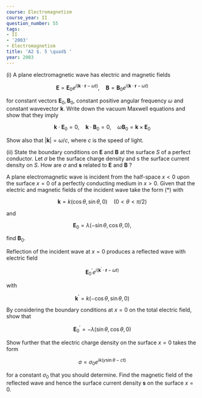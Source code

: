 ```yaml
---
course: Electromagnetism
course_year: II
question_number: 55
tags:
- II
- '2003'
- Electromagnetism
title: 'A2 $. 5 \quad$ '
year: 2003
---
```



(i) A plane electromagnetic wave has electric and magnetic fields

$$\mathbf{E}=\mathbf{E}_{0} e^{i(\mathbf{k} \cdot \mathbf{r}-\omega t)}, \quad \mathbf{B}=\mathbf{B}_{0} e^{i(\mathbf{k} \cdot \mathbf{r}-\omega t)}$$

for constant vectors $\mathbf{E}_{0}, \mathbf{B}_{0}$, constant positive angular frequency $\omega$ and constant wavevector $\mathbf{k}$. Write down the vacuum Maxwell equations and show that they imply

$$\mathbf{k} \cdot \mathbf{E}_{0}=0, \quad \mathbf{k} \cdot \mathbf{B}_{0}=0, \quad \omega \mathbf{B}_{0}=\mathbf{k} \times \mathbf{E}_{0}$$

Show also that $|\mathbf{k}|=\omega / c$, where $c$ is the speed of light.

(ii) State the boundary conditions on $\mathbf{E}$ and $\mathbf{B}$ at the surface $S$ of a perfect conductor. Let $\sigma$ be the surface charge density and s the surface current density on $S$. How are $\sigma$ and $\mathbf{s}$ related to $\mathbf{E}$ and $\mathbf{B}$ ?

A plane electromagnetic wave is incident from the half-space $x<0$ upon the surface $x=0$ of a perfectly conducting medium in $x>0$. Given that the electric and magnetic fields of the incident wave take the form $(*)$ with

$$\mathbf{k}=k(\cos \theta, \sin \theta, 0) \quad(0<\theta<\pi / 2)$$

and

$$\mathbf{E}_{0}=\lambda(-\sin \theta, \cos \theta, 0),$$

find $\mathbf{B}_{0}$.

Reflection of the incident wave at $x=0$ produces a reflected wave with electric field

$$\mathbf{E}_{0}^{\prime} e^{i\left(\mathbf{k}^{\prime} \cdot \mathbf{r}-\omega t\right)}$$

with

$$\mathbf{k}^{\prime}=k(-\cos \theta, \sin \theta, 0)$$

By considering the boundary conditions at $x=0$ on the total electric field, show that

$$\mathbf{E}_{0}^{\prime}=-\lambda(\sin \theta, \cos \theta, 0)$$

Show further that the electric charge density on the surface $x=0$ takes the form

$$\sigma=\sigma_{0} e^{i k(y \sin \theta-c t)}$$

for a constant $\sigma_{0}$ that you should determine. Find the magnetic field of the reflected wave and hence the surface current density $\mathbf{s}$ on the surface $x=0$.